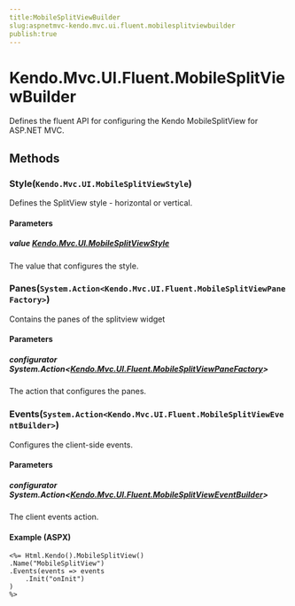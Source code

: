 ```yaml
---
title:MobileSplitViewBuilder
slug:aspnetmvc-kendo.mvc.ui.fluent.mobilesplitviewbuilder
publish:true
---
```


# Kendo.Mvc.UI.Fluent.MobileSplitViewBuilder
Defines the fluent API for configuring the Kendo MobileSplitView for ASP.NET MVC.



## Methods

### Style(`Kendo.Mvc.UI.MobileSplitViewStyle`)
Defines the SplitView style - horizontal or vertical.


#### Parameters

##### value [Kendo.Mvc.UI.MobileSplitViewStyle](/api/wrappers/aspnet-mvc/Kendo.Mvc.UI/MobileSplitViewStyle)
The value that configures the style.





### Panes(`System.Action<Kendo.Mvc.UI.Fluent.MobileSplitViewPaneFactory>`)
Contains the panes of the splitview widget


#### Parameters

##### configurator System.Action<[Kendo.Mvc.UI.Fluent.MobileSplitViewPaneFactory](/api/wrappers/aspnet-mvc/Kendo.Mvc.UI.Fluent/MobileSplitViewPaneFactory)>
The action that configures the panes.





### Events(`System.Action<Kendo.Mvc.UI.Fluent.MobileSplitViewEventBuilder>`)
Configures the client-side events.


#### Parameters

##### configurator System.Action<[Kendo.Mvc.UI.Fluent.MobileSplitViewEventBuilder](/api/wrappers/aspnet-mvc/Kendo.Mvc.UI.Fluent/MobileSplitViewEventBuilder)>
The client events action.




#### Example (ASPX)
    <%= Html.Kendo().MobileSplitView()
    .Name("MobileSplitView")
    .Events(events => events
        .Init("onInit")
    )
    %>



 
